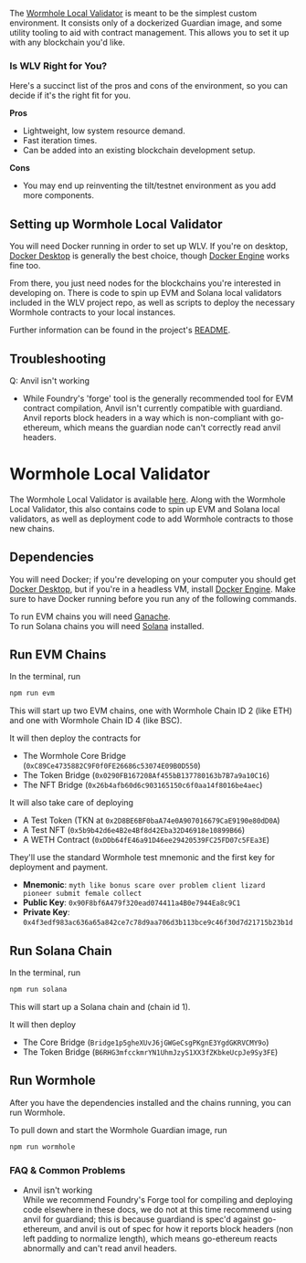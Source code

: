 
The [Wormhole Local Validator](https://github.com/wormhole-foundation/xdapp-book/tree/main/projects/wormhole-local-validator) is meant to be the simplest custom environment. It consists only of a dockerized Guardian image, and some utility tooling to aid with contract management. This allows you to set it up with any blockchain you'd like.

### Is WLV Right for You?

Here's a succinct list of the pros and cons of the environment, so you can decide if it's the right fit for you.

**Pros**

- Lightweight, low system resource demand.
- Fast iteration times.
- Can be added into an existing blockchain development setup.

**Cons**

- You may end up reinventing the tilt/testnet environment as you add more components.

## Setting up Wormhole Local Validator

You will need Docker running in order to set up WLV. If you're on desktop, [Docker Desktop](https://docs.docker.com/get-docker/) is generally the best choice, though [Docker Engine](https://docs.docker.com/engine/) works fine too.

From there, you just need nodes for the blockchains you're interested in developing on. There is code to spin up EVM and Solana local validators included in the WLV project repo, as well as scripts to deploy the necessary Wormhole contracts to your local instances.

Further information can be found in the project's [README](https://github.com/wormhole-foundation/xdapp-book/blob/main/projects/wormhole-local-validator/README.md).

## Troubleshooting

Q: Anvil isn't working

- While Foundry's 'forge' tool is the generally recommended tool for EVM contract compilation, Anvil isn't currently compatible with guardiand. Anvil reports block headers in a way which is non-compliant with go-ethereum, which means the guardian node can't correctly read anvil headers.


# Wormhole Local Validator

The Wormhole Local Validator is available [here](https://github.com/wormhole-foundation/xdapp-book/tree/main/projects/wormhole-local-validator). Along with the Wormhole Local Validator, this also contains code to spin up EVM and Solana local validators, as well as deployment code to add Wormhole contracts to those new chains.

## Dependencies

You will need Docker; if you're developing on your computer you should get [Docker Desktop](https://docs.docker.com/get-docker/), but if you're in a headless VM, install [Docker Engine](https://docs.docker.com/engine/). Make sure to have Docker running before you run any of the following commands.

To run EVM chains you will need [Ganache](https://github.com/trufflesuite/ganache#command-line-use).  
To run Solana chains you will need [Solana](https://docs.solana.com/cli/install-solana-cli-tools) installed.

## Run EVM Chains

In the terminal, run

```sh
npm run evm
``` 

This will start up two EVM chains, one with Wormhole Chain ID 2 (like ETH) and one with Wormhole Chain ID 4 (like BSC).

It will then deploy the contracts for

  - The Wormhole Core Bridge (`0xC89Ce4735882C9F0f0FE26686c53074E09B0D550`)
  - The Token Bridge (`0x0290FB167208Af455bB137780163b7B7a9a10C16`)
  - The NFT Bridge (`0x26b4afb60d6c903165150c6f0aa14f8016be4aec`)  

It will also take care of deploying

  - A Test Token (TKN at `0x2D8BE6BF0baA74e0A907016679CaE9190e80dD0A`)
  - A Test NFT (`0x5b9b42d6e4B2e4Bf8d42Eba32D46918e10899B66`)
  - A  WETH Contract (`0xDDb64fE46a91D46ee29420539FC25FD07c5FEa3E`)

They'll use the standard Wormhole test mnemonic and the first key for deployment and payment.

- **Mnemonic**: `myth like bonus scare over problem client lizard pioneer submit female collect`
- **Public Key**: `0x90F8bf6A479f320ead074411a4B0e7944Ea8c9C1` 
- **Private Key**: `0x4f3edf983ac636a65a842ce7c78d9aa706d3b113bce9c46f30d7d21715b23b1d`

## Run Solana Chain

In the terminal, run

```sh
npm run solana
``` 
This will start up a Solana chain and (chain id 1).

<!-- 
TODO: Add emitter registrations for token bridge.
-->

It will then deploy 
- The Core Bridge (`Bridge1p5gheXUvJ6jGWGeCsgPKgnE3YgdGKRVCMY9o`)
- The Token Bridge (`B6RHG3mfcckmrYN1UhmJzyS1XX3fZKbkeUcpJe9Sy3FE`)


## Run Wormhole

After you have the dependencies installed and the chains running, you can run Wormhole.

To pull down and start the Wormhole Guardian image, run

```sh
npm run wormhole
```

### FAQ & Common Problems

- Anvil isn't working  
  While we recommend Foundry's Forge tool for compiling and deploying code elsewhere in these docs, we do not at this time recommend using anvil for guardiand; this is because guardiand is spec'd against go-ethereum, and anvil is out of spec for how it reports block headers (non left padding to normalize length), which means go-ethereum reacts abnormally and can't read anvil headers.



